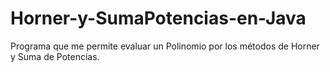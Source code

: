 # Horner-y-SumaPotencias-en-Java
Programa que me permite evaluar un Polinomio por los métodos de Horner y Suma de Potencias.

